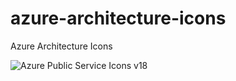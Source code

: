 # azure-architecture-icons
Azure Architecture Icons

![Azure Public Service Icons v18](https://badgen.net/badge/Azure%20Public%20Service%20Icons/v18/green)
